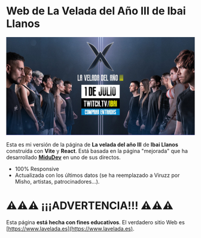 # Web de La **Velada del Año III** de Ibai Llanos

![Portada de la Web](Captura.jpg)

Esta es mi versión de la página de **La velada del año III** de **Ibai Llanos** construída con **Vite** y **React**. Está basada en la página "mejorada" que ha desarrollado [**MiduDev**](https://github.com/midudev) en uno de sus directos.

* 100% Responsive
* Actualizada con los últimos datos (se ha reemplazado a Viruzz por Misho, artistas, patrocinadores...).

# ⚠️⚠️⚠️ ¡¡¡ADVERTENCIA!!! ⚠️⚠️⚠️

Esta página **está hecha con fines educativos**. El verdadero sitio Web es [https://www.lavelada.es](https://www.lavelada.es).
